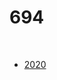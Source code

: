 # 694

<br>

- [2020](https://stuypulse.nyc3.cdn.digitaloceanspaces.com/site/pdf/Technical%20Binder%202020.pdf)